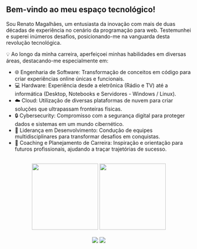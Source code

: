 ## Bem-vindo ao meu espaço tecnológico!

Sou Renato Magalhães, um entusiasta da inovação com mais de duas décadas de experiência no cenário da programação para web. Testemunhei e superei inúmeros desafios, posicionando-me na vanguarda desta revolução tecnológica.

💡 Ao longo da minha carreira, aperfeiçoei minhas habilidades em diversas áreas, destacando-me especialmente em:

- 🌐 Engenharia de Software: Transformação de conceitos em código para criar experiências online únicas e funcionais.
- 💻 Hardware: Experiência desde a eletrônica (Rádio e TV) até a informática (Desktop, Notebooks e Servidores - Windows / Linux).
- ☁️ Cloud: Utilização de diversas plataformas de nuvem para criar soluções que ultrapassam fronteiras físicas.
- 🔒 Cybersecurity: Compromisso com a segurança digital para proteger dados e sistemas em um mundo cibernético.
- 👥 Liderança em Desenvolvimento: Condução de equipes multidisciplinares para transformar desafios em conquistas.
- 🚀 Coaching e Planejamento de Carreira: Inspiração e orientação para futuros profissionais, ajudando a traçar trajetórias de sucesso.

<br>

<!-- GITHUB STATUS -->
<div align="center">
  <img height="180em" src="https://github-readme-stats.vercel.app/api?username=renatomagalhaes&show_icons=true&theme=dark&include_all_commits=true&count_private=true"/>
  <img height="180em" src="https://github-readme-stats.vercel.app/api/top-langs/?username=renatomagalhaes&layout=compact&langs_count=10&theme=dark"/>
  <!-- TEMAS: dark, radical, merko, gruvbox, tokyonight, onedark, cobalt, synthwave, highcontrast, dracula -->
</div>

<br>

<!-- REDES SOCIAIS -->
<div align="center">
  <a href="https://twitter.com/rsmaster" target="_blank"><img src="https://img.shields.io/badge/-Twitter-%23F56040?style=for-the-badge&logo=twitter&logoColor=white" target="_blank"></a>
  <a href="https://www.linkedin.com/in/renato-magalhaes/" target="_blank"><img src="https://img.shields.io/badge/-LinkedIn-%230077B5?style=for-the-badge&logo=linkedin&logoColor=white" target="_blank"></a>  
</div>
